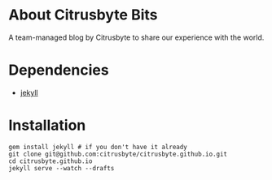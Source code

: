 # About Citrusbyte Bits

A team-managed blog by Citrusbyte to share our experience with the world.

# Dependencies

* [jekyll](http://jekyllrb.com/)

# Installation

```
gem install jekyll # if you don't have it already
git clone git@github.com:citrusbyte/citrusbyte.github.io.git
cd citrusbyte.github.io
jekyll serve --watch --drafts
```
